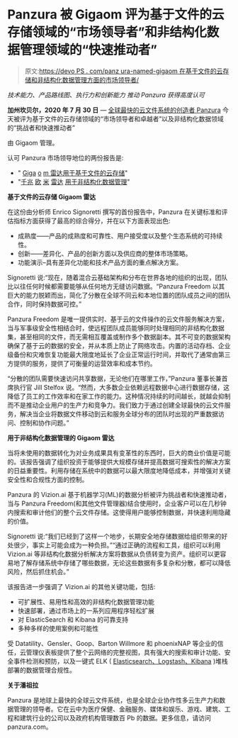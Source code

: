 # Panzura 被 Gigaom 评为基于文件的云存储领域的“市场领导者”和非结构化数据管理领域的“快速推动者”

> 原文:[https://devo PS . com/panz ura-named-gigaom 在基于文件的云存储和非结构化数据管理方面的市场领导者/](https://devops.com/panzura-named-market-leader-in-file-based-cloud-storage-and-fast-mover-in-unstructured-data-management-by-gigaom/)

*技术能力、产品路线图、执行力和创新能力* *推动 Panzura 获得高度认可*

**加州坎贝尔，2020 年 7 月 30 日** — [全球最快的云文件系统的创造者 Panzura](https://panzura.com/) 今天被评为基于文件的云存储领域的“市场领导者和卓越者”以及非结构化数据领域的“挑战者和快速推动者”

由 Gigaom 管理。

认可 Panzura 市场领导地位的两份报告是:

*   " [Giga](https://gigaom.com/report/gigaom-radar-for-file-based-cloud-storage/) [o](https://gigaom.com/report/gigaom-radar-for-file-based-cloud-storage/) [m 雷达用于基于文件的云存储](https://gigaom.com/report/gigaom-radar-for-file-based-cloud-storage/)"
*   "[千兆](https://gigaom.com/report/gigaom-radar-for-unstructured-data-management/) [欧](https://gigaom.com/report/gigaom-radar-for-unstructured-data-management/) [米](https://gigaom.com/report/gigaom-radar-for-unstructured-data-management/) [雷达](https://gigaom.com/report/gigaom-radar-for-unstructured-data-management/) [用于非结构化数据管理](https://gigaom.com/report/gigaom-radar-for-unstructured-data-management/)"

**基于文件的云存储 Gigaom 雷达**

在这份由分析师 Enrico Signoretti 撰写的首份报告中，Panzura 在关键标准和评估指标方面获得了最高的综合得分，并在以下方面表现出色:

*   成熟度——产品的成熟度和可靠性、用户接受度以及整个生态系统的可持续性。
*   创新——差异化、产品的创新方面以及供应商的整体市场策略。
*   功能演示–具有差异化功能和技术产品方面的重点解决方案。

Signoretti 说:“现在，随着混合云基础架构和分布在世界各地的组织的出现，团队比以往任何时候都需要能够从任何地方无缝访问数据。“Panzura Freedom 以其巨大的能力脱颖而出，简化了分散在全球不同云和本地位置的团队成员之间的团队合作，同时保持数据可控。”

Panzura Freedom 是唯一提供实时、基于云的文件操作的云文件服务解决方案，当与军事级安全性相结合时，使远程团队成员能够同时处理相同的非结构化数据集，甚至相同的文件，而无需相互覆盖或制作多个数据副本。其不可变的数据架构确保了基于云的数据的安全，并从本质上防止了网络攻击。内置的活动存档、企业级备份和灾难恢复功能最大限度地延长了企业正常运行时间，并取代了通常由第三方提供的服务，提供了可衡量的运营效率和成本节约。

“分散的团队需要快速访问共享数据，无论他们在哪里工作，”Panzura 董事长兼首席执行官 Jill Stelfox 说。“然而，大多数企业依赖远程数据中心进行数据存储，这降低了员工的工作效率和在家工作的能力。这种情况持续的时间越长，就越会抑制而不是推动企业用户的生产力和竞争力。我们致力于通过创建全球最快的云文件服务，解决当企业将数据文件移动到云和服务全球分布的团队时出现的严重数据访问、控制和协作问题。”

**用于非结构化数据管理的 Gigaom 雷达**

当将未使用的数据转化为对业务成果具有变革性的东西时，巨大的商业价值是可能的。该报告强调了组织投资于能够提供大规模存储并提高数据可搜索性的解决方案的日益重要性。利用存储在系统中的数据可以最大限度地降低成本，并增强对关键安全性和合规性方面的控制。

Panzura 的 Vizion.ai 基于机器学习(ML)的数据分析被评为挑战者和快速推动者，当与 Panzura Freedom(和其他文件管理器)结合使用时，企业客户可以在几秒钟内搜索和审计他们的整个云文件存储。这使得用户能够控制数据，并快速利用隐藏的价值。

Signoretti 说:“我们已经到了这样一个地步，长期安全地存储数据给组织带来的好处很少，事实上可能会成为一种负担。”“通过正确的流程和工具，组织可以利用 Vizion.ai 等非结构化数据分析解决方案将数据从负债转变为资产。组织可以更容易地了解存储系统中存储了哪些数据，无论这些数据有多复杂和分散，都可以降低风险，然后抓住机会。”

该报告进一步强调了 Vizion.ai 的其他关键功能，包括:

*   可扩展性、易用性和高效的非结构化数据管理功能
*   快速部署，通过市场上的一系列应用程序轻松扩展
*   对 ElasticSearch 和 Kibana 的可靠支持
*   多种多样的使用案例和可能性

受 Datatility、Gensler、Goop、Barton Willmore 和 phoenixNAP 等企业的信任，云管理仪表板提供了整个云网络的完整视图，具有强大的搜索和审计功能、安全事件检测和预防，以及一键式 ELK ( [Elasticsearch、Logstash、Kibana](https://www.elastic.co/what-is/elk-stack) )堆栈部署的数据管理合规性。

**关于潘祖拉**

Panzura 是地球上最快的全球云文件系统，也是全球企业协作性多云生产力和数据管理的领导者。它在云中为医疗保健、金融服务、媒体和娱乐、游戏、建筑、工程和建筑行业的公司以及政府机构管理数百 Pb 的数据。更多信息，请访问 panzura.com。